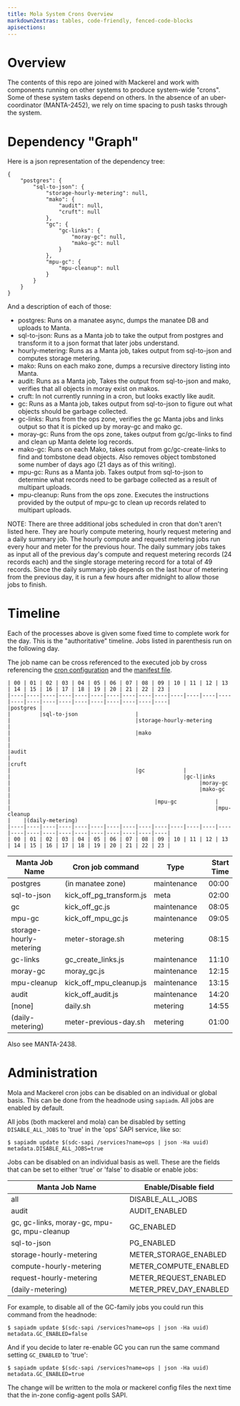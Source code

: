 ```yaml
---
title: Mola System Crons Overview
markdown2extras: tables, code-friendly, fenced-code-blocks
apisections:
---
```

<!--
    This Source Code Form is subject to the terms of the Mozilla Public
    License, v. 2.0. If a copy of the MPL was not distributed with this
    file, You can obtain one at http://mozilla.org/MPL/2.0/.
-->

<!--
    Copyright (c) 2018, Joyent, Inc.
-->

# Overview

The contents of this repo are joined with Mackerel and work with components
running on other systems to produce system-wide "crons".  Some of these system
tasks depend on others.  In the absence of an uber-coordinator (MANTA-2452),
we rely on time spacing to push tasks through the system.

# Dependency "Graph"

Here is a json representation of the dependency tree:

```
{
    "postgres": {
        "sql-to-json": {
            "storage-hourly-metering": null,
            "mako": {
                "audit": null,
                "cruft": null
            },
            "gc": {
                "gc-links": {
                    "moray-gc": null,
                    "mako-gc": null
                }
            },
            "mpu-gc": {
                "mpu-cleanup": null
            }
        }
    }
}
```

And a description of each of those:

* postgres: Runs on a manatee async, dumps the manatee DB and uploads to Manta.
* sql-to-json: Runs as a Manta job to take the output from postgres and
  transform it to a json format that later jobs understand.
* hourly-metering: Runs as a Manta job, takes output from sql-to-json and
  computes storage metering.
* mako: Runs on each mako zone, dumps a recursive directory listing into Manta.
* audit: Runs as a Manta job, Takes the output from sql-to-json and mako,
  verifies that all objects in moray exist on makos.
* cruft: In not currently running in a cron, but looks exactly like audit.
* gc: Runs as a Manta job, takes output from sql-to-json to figure out what
  objects should be garbage collected.
* gc-links: Runs from the ops zone, verifies the gc Manta jobs and links output
  so that it is picked up by moray-gc and mako gc.
* moray-gc: Runs from the ops zone, takes output from gc/gc-links to find and
  clean up Manta delete log records.
* mako-gc: Runs on each Mako, takes output from gc/gc-create-links to find and
  tombstone dead objects.  Also removes object tombstoned some number of days
  ago (21 days as of this writing).
* mpu-gc: Runs as a Manta job. Takes output from sql-to-json to determine what
  records need to be garbage collected as a result of multipart uploads.
* mpu-cleanup: Runs from the ops zone. Executes the instructions provided by the
  output of mpu-gc to clean up records related to multipart uploads.

NOTE: There are three additional jobs scheduled in cron that don't aren't
listed here. They are hourly compute metering, hourly request metering and a
daily summary job. The hourly compute and request metering jobs run every hour
and meter for the previous hour. The daily summary jobs takes as input all of
the previous day's compute and request metering records (24 records each) and
the single storage metering record for a total of 49 records. Since the daily
summary job depends on the last hour of metering from the previous day, it is
run a few hours after midnight to allow those jobs to finish.

# Timeline

Each of the processes above is given some fixed time to complete work for the
day.  This is the "authoritative" timeline.  Jobs listed in parenthesis run on
the following day.

The job name can be cross referenced to the executed job by cross referencing
the [cron configuration][cron] and the [manifest file][manifest].

[cron]: ../boot/setup.sh
[manifest]: https://github.com/joyent/manta-mackerel/blob/master/sapi_manifests/mackerel-jobs/template

```
| 00 | 01 | 02 | 03 | 04 | 05 | 06 | 07 | 08 | 09 | 10 | 11 | 12 | 13 | 14 | 15 | 16 | 17 | 18 | 19 | 20 | 21 | 22 | 23 |
|----|----|----|----|----|----|----|----|----|----|----|----|----|----|----|----|----|----|----|----|----|----|----|----|
|postgres |
|         |sql-to-json                  |
|                                       |storage-hourly-metering      |
|                                       |mako                         |
|                                                                     |audit
|                                                                     |cruft
|                                       |gc            |
|                                                      |gc-l|inks
|                                                           |moray-gc
|                                                           |mako-gc
|
|                                             |mpu-gc            |
|                                                                |mpu-cleanup
|    |(daily-metering)
|----|----|----|----|----|----|----|----|----|----|----|----|----|----|----|----|----|----|----|----|----|----|----|----|
| 00 | 01 | 02 | 03 | 04 | 05 | 06 | 07 | 08 | 09 | 10 | 11 | 12 | 13 | 14 | 15 | 16 | 17 | 18 | 19 | 20 | 21 | 22 | 23 |
```

| Manta Job Name          | Cron job command         | Type        | Start Time |
| ----------------------- | ------------------------ | ----------- | ----------:|
| postgres                | (in manatee zone)        | maintenance |      00:00 |
| sql-to-json             | kick_off_pg_transform.js | meta        |      02:00 |
| gc                      | kick_off_gc.js           | maintenance |      08:05 |
| mpu-gc                  | kick_off_mpu_gc.js       | maintenance |      09:05 |
| storage-hourly-metering | meter-storage.sh         | metering    |      08:15 |
| gc-links                | gc_create_links.js       | maintenance |      11:10 |
| moray-gc                | moray_gc.js              | maintenance |      12:15 |
| mpu-cleanup             | kick_off_mpu_cleanup.js  | maintenance |      13:15 |
| audit                   | kick_off_audit.js        | maintenance |      14:20 |
| [none]                  | daily.sh                 | metering    |      14:55 |
| (daily-metering)        | meter-previous-day.sh    | metering    |      01:00 |

Also see MANTA-2438.

# Administration

Mola and Mackerel cron jobs can be disabled on an individual or global basis.
This can be done from the headnode using `sapiadm`. All jobs are enabled by
default.

All jobs (both mackerel and mola) can be disabled by setting `DISABLE_ALL_JOBS`
to 'true' in the 'ops' SAPI service, like so:
```
$ sapiadm update $(sdc-sapi /services?name=ops | json -Ha uuid) metadata.DISABLE_ALL_JOBS=true
```

Jobs can be disabled on an individual basis as well. These are the fields that
can be set to either 'true' or 'false' to disable or enable jobs:

| Manta Job Name                              | Enable/Disable field   |
| ------------------------------------------- | ---------------------- |
| all                                         | DISABLE_ALL_JOBS       |
| audit                                       | AUDIT_ENABLED          |
| gc, gc-links, moray-gc, mpu-gc, mpu-cleanup | GC_ENABLED             |
| sql-to-json                                 | PG_ENABLED             |
| storage-hourly-metering                     | METER_STORAGE_ENABLED  |
| compute-hourly-metering                     | METER_COMPUTE_ENABLED  |
| request-hourly-metering                     | METER_REQUEST_ENABLED  |
| (daily-metering)                            | METER_PREV_DAY_ENABLED |

For example, to disable all of the GC-family jobs you could run this command
from the headnode:
```
$ sapiadm update $(sdc-sapi /services?name=ops | json -Ha uuid) metadata.GC_ENABLED=false
```

And if you decide to later re-enable GC you can run the same command setting
`GC_ENABLED` to 'true':
```
$ sapiadm update $(sdc-sapi /services?name=ops | json -Ha uuid) metadata.GC_ENABLED=true
```

The change will be written to the mola or mackerel config files the next time
that the in-zone config-agent polls SAPI.
